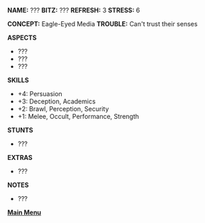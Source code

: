 **NAME:** ???
**BITZ:** ???
**REFRESH:** 3
**STRESS:** 6

**CONCEPT:** Eagle-Eyed Media
**TROUBLE:** Can't trust their senses

**ASPECTS** 
- ???
- ???
- ???

**SKILLS**
- +4: Persuasion
- +3: Deception, Academics
- +2: Brawl, Perception, Security
- +1: Melee, Occult, Performance, Strength

**STUNTS**
- ???

**EXTRAS**
- ???

**NOTES**
- ???

 **[Main Menu](../README.md)**